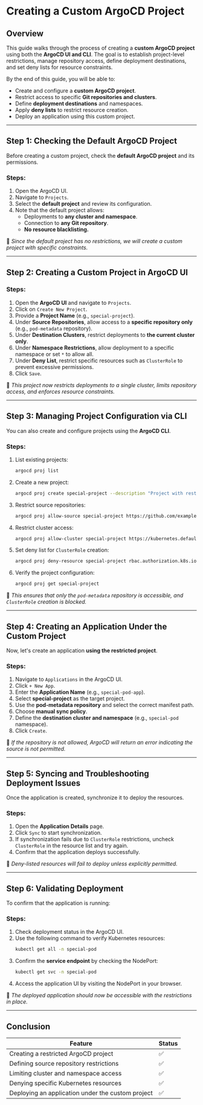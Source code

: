 # Creating a Custom ArgoCD Project

## Overview
This guide walks through the process of creating a **custom ArgoCD project** using both the **ArgoCD UI and CLI**. The goal is to establish project-level restrictions, manage repository access, define deployment destinations, and set deny lists for resource constraints.

By the end of this guide, you will be able to:
- Create and configure a **custom ArgoCD project**.
- Restrict access to specific **Git repositories and clusters**.
- Define **deployment destinations** and namespaces.
- Apply **deny lists** to restrict resource creation.
- Deploy an application using this custom project.

---

## Step 1: Checking the Default ArgoCD Project
Before creating a custom project, check the **default ArgoCD project** and its permissions.

### Steps:
1. Open the ArgoCD UI.
2. Navigate to `Projects`.
3. Select the **default project** and review its configuration.
4. Note that the default project allows:
   - Deployments to **any cluster and namespace**.
   - Connection to **any Git repository**.
   - **No resource blacklisting.**

📌 *Since the default project has no restrictions, we will create a custom project with specific constraints.*

---

## Step 2: Creating a Custom Project in ArgoCD UI
### Steps:
1. Open the **ArgoCD UI** and navigate to `Projects`.
2. Click on `Create New Project`.
3. Provide a **Project Name** (e.g., `special-project`).
4. Under **Source Repositories**, allow access to a **specific repository only** (e.g., `pod-metadata` repository).
5. Under **Destination Clusters**, restrict deployments to **the current cluster only**.
6. Under **Namespace Restrictions**, allow deployment to a specific namespace or set `*` to allow all.
7. Under **Deny List**, restrict specific resources such as `ClusterRole` to prevent excessive permissions.
8. Click `Save`.

📌 *This project now restricts deployments to a single cluster, limits repository access, and enforces resource constraints.*

---

## Step 3: Managing Project Configuration via CLI
You can also create and configure projects using the **ArgoCD CLI**.

### Steps:
1. List existing projects:
   ```bash
   argocd proj list
   ```
2. Create a new project:
   ```bash
   argocd proj create special-project --description "Project with restricted access"
   ```
3. Restrict source repositories:
   ```bash
   argocd proj allow-source special-project https://github.com/example/pod-metadata.git
   ```
4. Restrict cluster access:
   ```bash
   argocd proj allow-cluster special-project https://kubernetes.default.svc
   ```
5. Set deny list for `ClusterRole` creation:
   ```bash
   argocd proj deny-resource special-project rbac.authorization.k8s.io ClusterRole
   ```
6. Verify the project configuration:
   ```bash
   argocd proj get special-project
   ```

📌 *This ensures that only the `pod-metadata` repository is accessible, and `ClusterRole` creation is blocked.*

---

## Step 4: Creating an Application Under the Custom Project
Now, let's create an application **using the restricted project**.

### Steps:
1. Navigate to `Applications` in the ArgoCD UI.
2. Click `+ New App`.
3. Enter the **Application Name** (e.g., `special-pod-app`).
4. Select **special-project** as the target project.
5. Use the **pod-metadata repository** and select the correct manifest path.
6. Choose **manual sync policy**.
7. Define the **destination cluster and namespace** (e.g., `special-pod` namespace).
8. Click `Create`.

📌 *If the repository is not allowed, ArgoCD will return an error indicating the source is not permitted.*

---

## Step 5: Syncing and Troubleshooting Deployment Issues
Once the application is created, synchronize it to deploy the resources.

### Steps:
1. Open the **Application Details** page.
2. Click `Sync` to start synchronization.
3. If synchronization fails due to `ClusterRole` restrictions, uncheck `ClusterRole` in the resource list and try again.
4. Confirm that the application deploys successfully.

📌 *Deny-listed resources will fail to deploy unless explicitly permitted.*

---

## Step 6: Validating Deployment
To confirm that the application is running:

### Steps:
1. Check deployment status in the ArgoCD UI.
2. Use the following command to verify Kubernetes resources:
   ```bash
   kubectl get all -n special-pod
   ```
3. Confirm the **service endpoint** by checking the NodePort:
   ```bash
   kubectl get svc -n special-pod
   ```
4. Access the application UI by visiting the NodePort in your browser.

📌 *The deployed application should now be accessible with the restrictions in place.*

---

## Conclusion
| Feature | Status |
|---------|--------|
| Creating a restricted ArgoCD project | ✅ |
| Defining source repository restrictions | ✅ |
| Limiting cluster and namespace access | ✅ |
| Denying specific Kubernetes resources | ✅ |
| Deploying an application under the custom project | ✅ |

